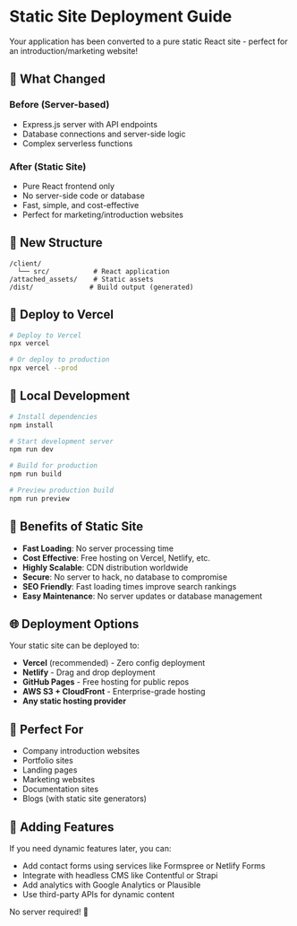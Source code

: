 # Static Site Deployment Guide

Your application has been converted to a pure static React site - perfect for an introduction/marketing website!

## 🚀 What Changed

### Before (Server-based)
- Express.js server with API endpoints
- Database connections and server-side logic
- Complex serverless functions

### After (Static Site)
- Pure React frontend only
- No server-side code or database
- Fast, simple, and cost-effective
- Perfect for marketing/introduction websites

## 📁 New Structure

```
/client/
  └── src/           # React application
/attached_assets/    # Static assets
/dist/              # Build output (generated)
```

## 🚀 Deploy to Vercel

```bash
# Deploy to Vercel
npx vercel

# Or deploy to production
npx vercel --prod
```

## 🔧 Local Development

```bash
# Install dependencies
npm install

# Start development server
npm run dev

# Build for production
npm run build

# Preview production build
npm run preview
```

## 📝 Benefits of Static Site

- **Fast Loading**: No server processing time
- **Cost Effective**: Free hosting on Vercel, Netlify, etc.
- **Highly Scalable**: CDN distribution worldwide
- **Secure**: No server to hack, no database to compromise
- **SEO Friendly**: Fast loading times improve search rankings
- **Easy Maintenance**: No server updates or database management

## 🌐 Deployment Options

Your static site can be deployed to:

- **Vercel** (recommended) - Zero config deployment
- **Netlify** - Drag and drop deployment
- **GitHub Pages** - Free hosting for public repos
- **AWS S3 + CloudFront** - Enterprise-grade hosting
- **Any static hosting provider**

## 🎨 Perfect For

- Company introduction websites
- Portfolio sites
- Landing pages
- Marketing websites
- Documentation sites
- Blogs (with static site generators)

## 🔧 Adding Features

If you need dynamic features later, you can:

- Add contact forms using services like Formspree or Netlify Forms
- Integrate with headless CMS like Contentful or Strapi
- Add analytics with Google Analytics or Plausible
- Use third-party APIs for dynamic content

No server required! 🎉 